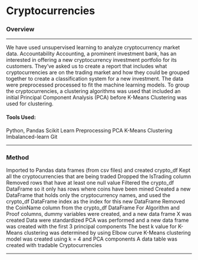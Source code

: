 # Cryptocurrencies

### Overview

---

We have used unsupervised learning to analyze cryptocurrency market data. Accountability Accounting, a prominent investment bank, has an interested in offering a new cryptocurrency investment portfolio for its customers. They’ve asked us to create a report that includes what cryptocurrencies are on the trading market and how they could be grouped together to create a classification system for a new investment. The data were preprocessed processed to fit the machine learning models. To group the cryptocurrencies, a clustering algorithms was used that included an initial Principal Component Analysis (PCA) before K-Means Clustering was used for clustering.

#### Tools Used:

Python, Pandas
Scikit Learn
Preprocessing
PCA
K-Means Clustering
Imbalanced-learn
Git

---

### Method

Imported to Pandas data frames (from csv files) and created crypto_df
Kept all the cryptocurrencies that are being traded
Dropped the IsTrading column
Removed rows that have at least one null value
Filtered the crypto_df DataFrame so it only has rows where coins have been mined
Created a new DataFrame that holds only the cryptocurrency names, and used the crypto_df DataFrame index as the index for this new DataFrame
Removed the CoinName column from the crypto_df DataFrame
For Algorithm and Proof columns, dummy variables were created, and a new data frame X was created
Data were standardized
PCA was performed and a new data frame was created with the first 3 principal components
The best k value for K-Means clustering was determined by using Elbow curve
K-Means clustering model was created using k = 4 and PCA components
A data table was created with tradable Cryptocurrencies


---

